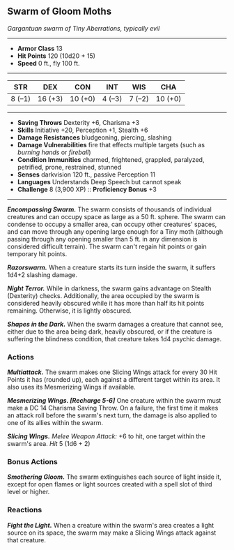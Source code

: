 ## Swarm of Gloom Moths
*Gargantuan swarm of Tiny Aberrations, typically evil*
___
- **Armor Class**  13
- **Hit Points**   120 (10d20 + 15)
- **Speed**        0 ft., fly 100 ft.
___
|  STR  |  DEX  |  CON  |  INT  |  WIS  |  CHA  |
|:-----:|:-----:|:-----:|:-----:|:-----:|:-----:|
|8 (–1)|16 (+3)|10 (+0)|4 (–3)|7 (–2)|10 (+0)|
___
- **Saving Throws**         Dexterity +6, Charisma +3
- **Skills**                Initiative +20, Perception +1, Stealth +6
- **Damage Resistances**    bludgeoning, piercing, slashing
- **Damage Vulnerabilities**  fire that effects multiple targets (such as _burning hands_ or _fireball_)
- **Condition Immunities**  charmed, frightened, grappled, paralyzed, petrified, prone, restrained, stunned
- **Senses**                darkvision 120 ft., passive Perception 11
- **Languages**             Understands Deep Speech but cannot speak
- **Challenge**             8 (3,900 XP)	::	**Proficiency Bonus**  +3
___
***Encompassing Swarm.*** The swarm consists of thousands of individual creatures and can occupy space as large as a 50 ft. sphere. The swarm can condense to occupy a smaller area, can occupy other creatures' spaces, and can move through any opening large enough for a Tiny moth (although passing through any opening smaller than 5 ft. in any dimension is considered difficult terrain). The swarm can't regain hit points or gain temporary hit points.

***Razorswarm.*** When a creature starts its turn inside the swarm, it suffers 1d4+2 slashing damage.

***Night Terror.*** While in darkness, the swarm gains advantage on Stealth (Dexterity) checks. Additionally, the area occupied by the swarm is considered heavily obscured while it has more than half its hit points remaining. Otherwise, it is lightly obscured.

***Shapes in the Dark.*** When the swarm damages a creature that cannot see, either due to the area being dark, heavily obscured, or if the creature is suffering the blindness condition, that creature takes 1d4 psychic damage. 

### Actions
***Multiattack.*** The swarm makes one Slicing Wings attack for every 30 Hit Points it has (rounded up), each against a different target within its area. It also uses its Mesmerizing Wings if available.

***Mesmerizing Wings. [Recharge 5-6]*** One creature within the swarm must make a DC 14 Charisma Saving Throw. On a failure, the first time it makes an attack roll before the swarm's next turn, the damage is also applied to one of its allies within the swarm.

***Slicing Wings.*** *Melee Weapon Attack:* +6 to hit, one target within the swarm's area. *Hit* 5 (1d6 + 2) 

### Bonus Actions
***Smothering Gloom.*** The swarm extinguishes each source of light inside it, except for open flames or light sources created with a spell slot of third level or higher.

### Reactions
***Fight the Light.*** When a creature within the swarm's area creates a light source on its space, the swarm may make a Slicing Wings attack against that creature.
